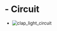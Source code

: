 # - Circuit
- ![clap_light_circuit](https://github.com/user-attachments/assets/acf560f5-4808-4d50-8c5e-78c7ef633b81)

